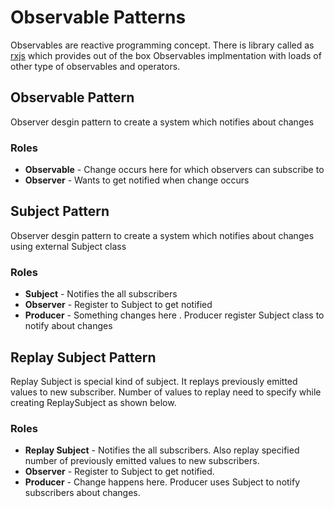 # Observable Patterns
Observables are reactive programming concept. 
There is library called as [rxjs](https://rxjs.dev/) which provides out of the box Observables
implmentation with loads of other type of observables and operators.

## Observable Pattern

Observer desgin pattern to create a system which notifies about changes

### Roles
- **Observable** - Change occurs here for which observers can subscribe to
- **Observer** -   Wants to get notified when change occurs

## Subject Pattern
Observer desgin pattern to create a system which notifies about changes using external Subject class

### Roles
- **Subject** - Notifies the all subscribers
- **Observer** - Register to Subject to get notified
- **Producer** - Something changes here . Producer register Subject class to notify about changes

## Replay Subject Pattern

Replay Subject is special kind of subject.
It replays previously emitted values to new subscriber.
Number of values to replay need to specify while creating ReplaySubject as shown below.

### Roles
- **Replay Subject** - Notifies the all subscribers. Also replay specified number of previously emitted values to new subscribers.
- **Observer** - Register to Subject to get notified.
- **Producer** - Change happens here. Producer uses Subject to notify subscribers about changes.
